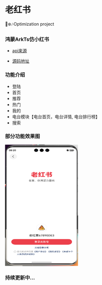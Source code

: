 # 老红书

🎅❄️🎶Optimization project

### 鸿蒙ArkTs仿小红书

- [api来源](https://www.baidu.com)

- [源码地址](https://github.com/herowws/old_book)

### 功能介绍

- 登陆
- 首页
- 推荐
- 热门
- 我的
- 电台模块【电台首页，电台详情, 电台排行榜】
- 搜索

### 部分功能效果图

<img src="https://github.com/herowws/old_book/blob/master/entry/src/main/resources/base/media/screen_signIn.png" width="240" height="400" alt="描述文字" title="可选标题">

### **持续更新中...**